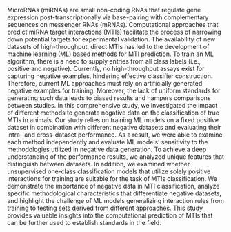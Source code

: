 
MicroRNAs (miRNAs) are small non-coding RNAs that regulate gene expression post-transcriptionally via base-pairing with complementary sequences on messenger RNAs (mRNAs). Computational approaches that predict miRNA target interactions (MTIs) facilitate the process of 
narrowing down potential targets for experimental validation. The availability of new datasets of high-throughput, direct MTIs has led to the development of machine learning (ML) based methods for MTI prediction. To train an ML algorithm, there is a need to 
supply entries from all class labels (i.e., positive and negative). 
Currently, no high-throughput assays exist for capturing negative examples, hindering effective classifier construction. Therefore, current ML approaches must rely on artificially generated negative examples for training. 
Moreover, the lack of uniform standards for generating such data leads to biased results and hampers comparisons between studies.
In this comprehensive study, we investigated the impact of different methods to generate negative data on the classification of true MTIs in animals. 
Our study relies on training ML models on a fixed positive dataset in combination with different negative datasets and evaluating their intra- and cross-dataset performance. 
As a result, we were able to examine each method independently and evaluate ML models’ sensitivity to the methodologies utilized in negative data generation. To achieve a deep understanding of the performance results, 
we analyzed unique features that distinguish
between datasets. In addition, we examined whether unsupervised one-class classification models that utilize solely positive interactions for training are suitable for the task of MTIs classification. 
We demonstrate the importance of negative data in MTI classification, analyze specific methodological characteristics that differentiate negative datasets, and highlight the challenge of ML models generalizing interaction rules 
from training to testing sets derived from different approaches.  This study provides valuable insights into the computational prediction of MTIs that can be further used to establish standards in the field.
